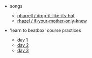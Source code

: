 
- songs
  - [pharrell / drop-it-like-its-hot][1]
  - [rhazel / if-your-mother-only-knew][2]

- 'learn to beatbox' course practices
  - [day 1][ltbb-1]
  - [day 2][ltbb-2]
  - [day 3][ltbb-3]



[1]: ./songs/pharrell/drop-it-like-its-hot/
[2]: ./songs/rhazel/if-your-mother-only-knew/

[ltbb-1]: ./ltbb/day-1/
[ltbb-2]: ./ltbb/day-2/
[ltbb-3]: ./ltbb/day-3/

